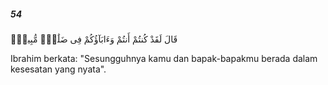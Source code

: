 ##### 54

<span class="ayah">قَالَ لَقَدْ كُنتُمْ أَنتُمْ وَءَابَآؤُكُمْ فِى ضَلَٰلٍۢ مُّبِينٍۢ</span>

<span class="ayah_translation">Ibrahim berkata: "Sesungguhnya kamu dan bapak-bapakmu berada dalam kesesatan yang nyata".</span>
